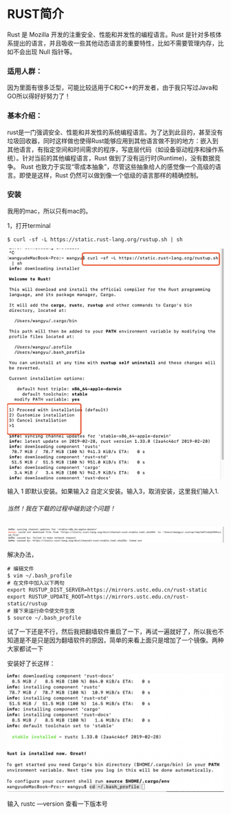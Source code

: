 

# RUST简介

Rust 是 Mozilla 开发的注重安全、性能和并发性的编程语言。Rust 是针对多核体系提出的语言，并且吸收一些其他动态语言的重要特性，比如不需要管理内存，比如不会出现 Null 指针等。

### 适用人群：

​	因为里面有很多泛型，可能比较适用于C和C++的开发者，由于我只写过Java和GO所以得好好努力了！

### 基本介绍：

rust是一门强调安全、性能和并发性的系统编程语言。为了达到此目的，甚至没有垃圾回收器，同时这样做也使得Rust能够应用到其他语言做不到的地方：嵌入到其他语言，有指定空间和时间需求的程序，写底层代码（如设备驱动程序和操作系统）。针对当前的其他编程语言，Rust 做到了没有运行时(Runtime)，没有数据竞争。 Rust 也致力于实现“零成本抽象”，尽管这些抽象给人的感觉像一个高级的语言。即使是这样，Rust 仍然可以做到像一个低级的语言那样的精确控制。

### 安装

我用的mac，所以只有mac的。

1，打开terminal

```
$ curl -sf -L https://static.rust-lang.org/rustup.sh | sh
```



![image-20190403141703029](https://github.com/DiDiDaDiDiDa/RUST-/blob/master/docs/images/image-20190403141703029.png)

输入 1  即默认安装。如果输入2 自定义安装。输入3，取消安装，这里我们输入1.

###### 当然！我在下载的过程中碰到这个问题！

![image-20190403143310409](https://github.com/DiDiDaDiDiDa/RUST-/blob/master/docs/images/image-20190403143310409.png)

解决办法， 

```
# 编辑文件
$ vim ~/.bash_profile
# 在文件中加入以下两句
export RUSTUP_DIST_SERVER=https://mirrors.ustc.edu.cn/rust-static
export RUSTUP_UPDATE_ROOT=https://mirrors.ustc.edu.cn/rust-static/rustup
# 接下来运行命令使文件生效
$ source ~/.bash_profile
```

试了一下还是不行，然后我把翻墙软件重启了一下，再试一遍就好了，所以我也不知道是不是只是因为翻墙软件的原因，简单的来看上面只是增加了一个镜像。两种大家都试一下

安装好了长这样：

![image-20190403150513447](https://github.com/DiDiDaDiDiDa/RUST-/blob/master/docs/images/image-20190403150513447.png)

输入 rustc —version 查看一下版本号

